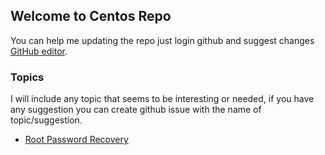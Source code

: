 ## Welcome to Centos Repo

You can help me updating the repo just login github and suggest changes [GitHub editor](https://github.com/khalil2535/Centos/edit/master/README.md).

### Topics

I will include any topic that seems to be interesting or needed, if you have any suggestion you can create github issue with the name of topic/suggestion.

* [Root Password Recovery](/Centos/rootPasswordRecovery "Root Password Recovery") 
